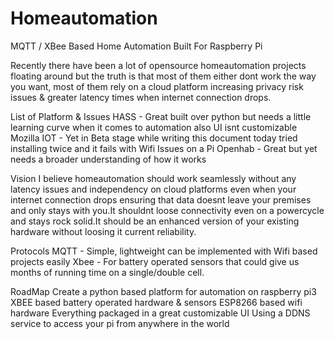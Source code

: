 # Homeautomation
MQTT / XBee Based Home Automation Built For Raspberry Pi

Recently there have been a lot of opensource homeautomation projects floating around but the truth is that most of them either dont work the way you want, most of them rely on a cloud platform increasing privacy risk issues & greater latency times when internet connection drops.

List of Platform & Issues
HASS - Great built over python but needs a little learning curve when it comes to automation also UI isnt customizable
Mozilla IOT - Yet in Beta stage while writing this document today tried installing twice and it fails with Wifi Issues on a Pi
Openhab - Great but yet needs a broader understanding of how it works

Vision
I believe homeautomation should work seamlessly without any latency issues and independency on cloud platforms even when your internet connection drops ensuring that data doesnt leave your premises and only stays with you.It shouldnt loose connectivity even on a powercycle and stays rock solid.It should be an enhanced version of your existing hardware without loosing it current reliability.

Protocols
MQTT - Simple, lightweight can be implemented with Wifi based projects easily
Xbee - For battery operated sensors that could give us months of running time on a single/double cell.

RoadMap
Create a python based platform for automation on raspberry pi3
XBEE based battery operated hardware & sensors
ESP8266 based wifi hardware
Everything packaged in a great customizable UI
Using a DDNS service to access your pi from anywhere in the world



